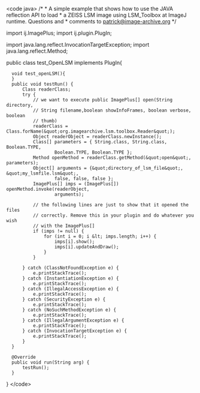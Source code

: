 \<code java\> /\* \* A simple example that shows how to use the JAVA
reflection API to load \* a ZEISS LSM image using LSM_Toolbox at ImageJ
runtime. Questions and \* comments to patrick@image-archive.org \*/

import ij.ImagePlus; import ij.plugin.PlugIn;

import java.lang.reflect.InvocationTargetException; import
java.lang.reflect.Method;

public class test_OpenLSM implements PlugIn{

      void test_openLSM(){
      }
      public void testRun() {
          Class readerClass;
          try {
              // we want to execute public ImagePlus[] open(String directory,
              // String filename,boolean showInfoFrames, boolean verbose, boolean
              // thumb)
              readerClass = Class.forName(&quot;org.imagearchive.lsm.toolbox.Reader&quot;);
              Object readerObject = readerClass.newInstance();
              Class[] parameters = { String.class, String.class, Boolean.TYPE,
                      Boolean.TYPE, Boolean.TYPE };
              Method openMethod = readerClass.getMethod(&quot;open&quot;, parameters);
              Object[] arguments = {&quot;directory_of_lsm_file&quot;, &quot;my_lsmfile.lsm&quot;,
                      false, false, false };
              ImagePlus[] imps = (ImagePlus[]) openMethod.invoke(readerObject,
                      arguments);

              // the following lines are just to show that it opened the files
              // correctly. Remove this in your plugin and do whatever you wish
              // with the ImagePlus[]
              if (imps != null) {
                  for (int i = 0; i &lt; imps.length; i++) {
                      imps[i].show();
                      imps[i].updateAndDraw();
                  }
              }
              
          } catch (ClassNotFoundException e) {
              e.printStackTrace();
          } catch (InstantiationException e) {
              e.printStackTrace();
          } catch (IllegalAccessException e) {
              e.printStackTrace();
          } catch (SecurityException e) {
              e.printStackTrace();
          } catch (NoSuchMethodException e) {
              e.printStackTrace();
          } catch (IllegalArgumentException e) {
              e.printStackTrace();
          } catch (InvocationTargetException e) {
              e.printStackTrace();
          }
      }

      @Override
      public void run(String arg) {
          testRun();
      }

} \</code\>
